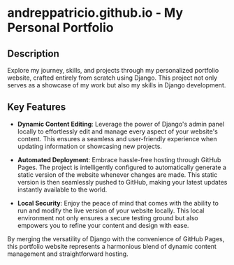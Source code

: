 # andreppatricio.github.io - My Personal Portfolio

## Description
Explore my journey, skills, and projects through my personalized portfolio website, crafted entirely from scratch using Django. This project not only serves as a showcase of my work but also my skills in Django development.

## Key Features
 - **Dynamic Content Editing**: Leverage the power of Django's admin panel locally to effortlessly edit and manage every aspect of your website's content. This ensures a seamless and user-friendly experience when updating information or showcasing new projects.

- **Automated Deployment**: Embrace hassle-free hosting through GitHub Pages. The project is intelligently configured to automatically generate a static version of the website whenever changes are made. This static version is then seamlessly pushed to GitHub, making your latest updates instantly available to the world.

- **Local Security**: Enjoy the peace of mind that comes with the ability to run and modify the live version of your website locally. This local environment not only ensures a secure testing ground but also empowers you to refine your content and design with ease.

By merging the versatility of Django with the convenience of GitHub Pages, this portfolio website represents a harmonious blend of dynamic content management and straightforward hosting.
